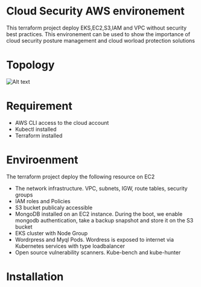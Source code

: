 # Cloud Security AWS environement
This terraform project deploy EKS,EC2,S3,IAM and VPC without security best practices. This environement can be used to show the importance of cloud security posture management and cloud worload protection solutions

# Topology
![Alt text](../topology.png?raw=true "Title")

# Requirement
- AWS CLI access to the cloud account
- Kubectl installed
- Terraform installed

# Enviroenment
The terraform project deploy the following resource on EC2
- The network infrastructure. VPC, subnets, IGW, route tables, security groups
- IAM roles and Policies
- S3 bucket publicaly accessible
- MongoDB installed on an EC2 instance. During the boot, we enable mongodb authentication, take a backup snapshot and store it on the S3 bucket
- EKS cluster with Node Group
- Wordrpress and Myql Pods. Wordress is exposed to internet via Kubernetes services with type loadbalancer
- Open source vulnerability scanners. Kube-bench and kube-hunter

# Installation

